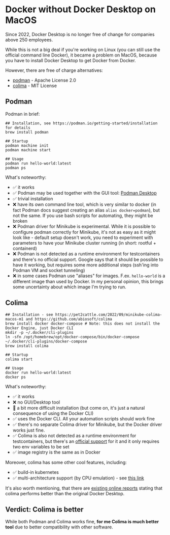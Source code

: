 # Docker without Docker Desktop on MacOS

Since 2022, Docker Desktop is no longer free of change for companies above 250 employees.

While this is not a big deal if you're working on Linux (you can still use the official command line Docker),
it became a problem on MacOS, because you have to install Docker Desktop to get Docker from Docker.

However, there are free of charge alternatives:

 - [podman](https://podman.io/) - Apache License 2.0
 - [colima](https://github.com/abiosoft/colima) - MIT License

## Podman
Podman in brief:
```shell
## Installation, see https://podman.io/getting-started/installation for details
brew install podman

## Startup
podman machine init
podman machine start

## Usage
podman run hello-world:latest
podman ps
```
What's noteworthy:

 * :white_check_mark: it works
 * :white_check_mark: Podman may be used together with the GUI tool: [Podman Desktop](https://podman-desktop.io/)
 * :white_check_mark: trivial installation
 * :x: have its own command line tool, which is very similar to docker (in fact Podman docs suggest creating an alias `alias docker=podman`),
  but not the same. If you use bash scripts for automating, they might be broken
 * :x: Podman driver for Minikube is experimental. While it is possible to configure podman correctly for Minikube, it's not as easy as it might
  look like - default setup doesn't work, you need to experiment with parameters to have your Minikube cluster running (in short: rootful + containerd)
 * :x: Podman is not detected as a runtime environment for testcontainers and there's no official support. Google says that it should be possible
  to have it working, but requires some more additional steps (ssh'ing into Podman VM and socket tunneling)
 * :x: in some cases Podman use "aliases" for images. F.ex. `hello-world` is a different image than used by Docker. In my personal opinion,
  this brings some uncertainty about which image I'm trying to run.
 
## Colima
```shell
## Installation - see https://pet2cattle.com/2022/09/minikube-colima-macos-m1 and https://github.com/abiosoft/colima
brew install docker docker-compose # Note: this does not install the Docker Engine, just Docker CLI
mkdir -p ~/.docker/cli-plugins
ln -sfn /opt/homebrew/opt/docker-compose/bin/docker-compose ~/.docker/cli-plugins/docker-compose
brew install colima

## Startup
colima start

## Usage
docker run hello-world:latest
docker ps
```
What's noteworthy:

 * :white_check_mark: it works
 * :x: no GUI/Desktop tool
 * :large_orange_diamond: a bit more difficult installation (but come on, it's just a natural consequence of using the Docker CLI)
 * :white_check_mark: uses the Docker CLI. All your automation scripts should work fine
 * :white_check_mark: there's no separate Colima driver for Minikube, but the Docker driver works just fine.
 * :white_check_mark: Colima is also not detected as a runtime environment for testcontainers, but there's an [official support](https://www.testcontainers.org/supported_docker_environment/#using-colima) for it and it only requires two env variables to be set
 * :white_check_mark: image registry is the same as in Docker

Moreover, colima has some other cool features, including:

* :white_check_mark: build-in kubernetes
* :white_check_mark: multi-architecture support (by CPU emulation) - see [this link](macos-running-amd64-images-on-apple-m1.md)

It's also worth mentioning, that there are [existing online reports](https://kumojin.com/en/colima-alternative-docker-desktop/) stating
that colima performs better than the original Docker Desktop.

## Verdict: Colima is better
While both Podman and Colima works fine, **for me Colima is much better tool** due to better compatibility with other software.